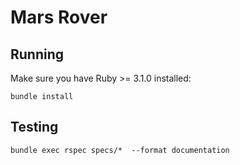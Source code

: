 # Mars Rover

## Running

Make sure you have Ruby >= 3.1.0 installed:

```
bundle install
```

## Testing

```
bundle exec rspec specs/*  --format documentation
```
